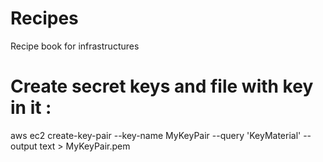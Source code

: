 # Recipes
Recipe book for infrastructures


# Create secret keys and file with key in it : 
aws ec2 create-key-pair --key-name MyKeyPair --query 'KeyMaterial' --output text > MyKeyPair.pem
